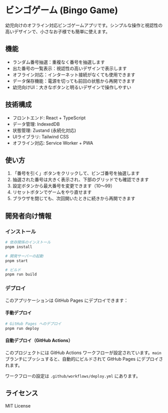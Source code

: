 # ビンゴゲーム (Bingo Game)

幼児向けのオフライン対応ビンゴゲームアプリです。シンプルな操作と視認性の高いデザインで、小さなお子様でも簡単に使えます。

## 機能

- ランダム番号抽選：重複なく番号を抽選します
- 出た番号の一覧表示：視認性の高いデザインで表示します
- オフライン対応：インターネット接続がなくても使用できます
- データ保存機能：電源を切っても前回の状態から再開できます
- 幼児向けUI：大きなボタンと明るいデザインで操作しやすい

## 技術構成

- フロントエンド: React + TypeScript
- データ管理: IndexedDB
- 状態管理: Zustand (永続化対応)
- UIライブラリ: Tailwind CSS
- オフライン対応: Service Worker + PWA

## 使い方

1. 「番号を引く」ボタンをクリックして、ビンゴ番号を抽選します
2. 抽選された番号は大きく表示され、下部のグリッドでも確認できます
3. 設定ボタンから最大番号を変更できます（10〜99）
4. リセットボタンでゲームをやり直せます
5. ブラウザを閉じても、次回開いたときに続きから再開できます

## 開発者向け情報

### インストール

```bash
# 依存関係のインストール
pnpm install

# 開発サーバーの起動
pnpm start

# ビルド
pnpm run build
```

### デプロイ

このアプリケーションは GitHub Pages にデプロイできます：

#### 手動デプロイ

```bash
# GitHub Pages へのデプロイ
pnpm run deploy
```

#### 自動デプロイ（GitHub Actions）

このプロジェクトには GitHub Actions ワークフローが設定されています。`main` ブランチにプッシュすると、自動的にビルドされて GitHub Pages にデプロイされます。

ワークフローの設定は `.github/workflows/deploy.yml` にあります。

## ライセンス

MIT License
